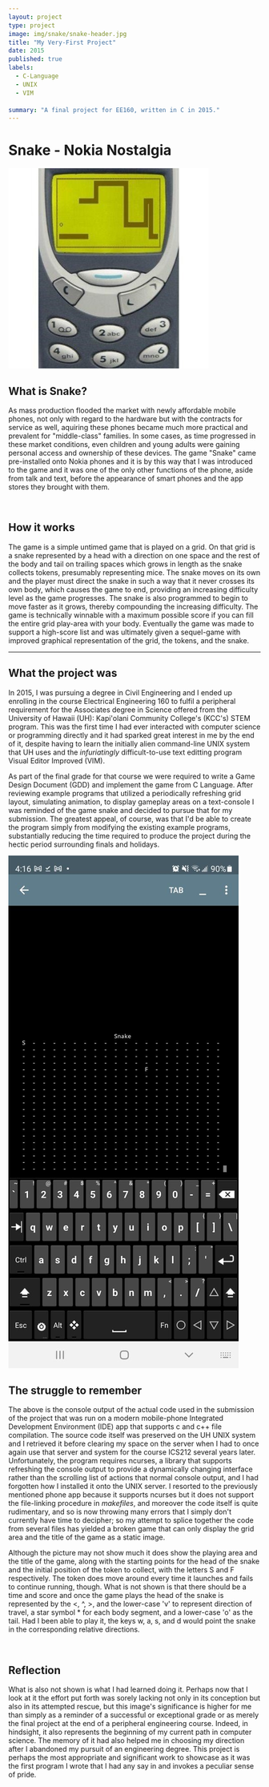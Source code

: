 ```yaml
---
layout: project
type: project
image: img/snake/snake-header.jpg
title: "My Very-First Project"
date: 2015
published: true
labels:
  - C-Language
  - UNIX
  - VIM

summary: "A final project for EE160, written in C in 2015."
---
```


<head>
  <h1>Snake - Nokia Nostalgia</h1>
</head>

<body>
  
  <img class="img-fluid" src="../img/snake/snake-header.jpg">
  
  <br>
  
  <h2>What is Snake?</h2>
  
  <p>As mass production flooded the market with newly affordable mobile phones, not only with regard to the hardware but with the contracts for service as well, aquiring these phones became much more practical and prevalent for "middle-class" families.  In some cases, as time progressed in these market conditions, even children and young adults were gaining personal access and ownership of these devices.  The game "Snake" came pre-installed onto Nokia phones and it is by this way that I was introduced to the game and it was one of the only other functions of the phone, aside from talk and text, before the appearance of smart phones and the app stores they brought with them.</p>
  
  <br>
  
  <h2>How it works</h2>
  
  <p>The game is a simple untimed game that is played on a grid.  On that grid is a snake represented by a head with a direction on one space and the rest of the body and tail on trailing spaces which grows in length as the snake collects tokens, presumably representing mice.  The snake moves on its own and the player must direct the snake in such a way that it never crosses its own body, which causes the game to end, providing an increasing difficulty level as the game progresses.  The snake is also programmed to begin to move faster as it grows, thereby compounding the increasing difficulty.  The game is technically winnable with a maximum possible score if you can fill the entire grid play-area with your body.  Eventually the game was made to support a high-score list and was ultimately given a sequel-game with improved graphical representation of the grid, the tokens, and the snake.</p>
  
  <hr>
  
  <h2>What the project was</h2>
  
  <p>In 2015, I was pursuing a degree in Civil Engineering and I ended up enrolling in the course Electrical Engineering 160 to fulfil a peripheral requirement for the Associates degree in Science offered from the University of Hawaii (UH): Kapi'olani Community College's (KCC's) STEM program.  This was the first time I had ever interacted with computer science or programming directly and it had sparked great interest in me by the end of it, despite having to learn the initially alien command-line UNIX system that UH uses and the <em>infuriatingly</em> difficult-to-use text editting program Visual Editor Improved (VIM).</p>
  
  <p>As part of the final grade for that course we were required to write a Game Design Document (GDD) and implement the game from C Language.  After reviewing example programs that utilized a periodically refreshing grid layout, simulating animation, to display gameplay areas on a text-console I was reminded of the game snake and decided to pursue that for my submission.  The greatest appeal, of course, was that I'd be able to create the program simply from modifying the existing example programs, substantially reducing the time required to produce the project during the hectic period surrounding finals and holidays.</p>
  
  <img class="img-fluid" src="../img/snake/screenshot-snake-game.jpg">
  
  <br>
  
  <h2>The struggle to remember</h2>
  
  <p>The above is the console output of the actual code used in the submission of the project that was run on a modern mobile-phone Integrated Development Environment (IDE) app that supports c and c++ file compilation.  The source code itself was preserved on the UH UNIX system and I retrieved it before clearing my space on the server when I had to once again use that server and system for the course ICS212 several years later.  Unfortunately, the program requires ncurses, a library that supports refreshing the console output to provide a dynamically changing interface rather than the scrolling list of actions that normal console output, and I had forgotten how I installed it onto the UNIX server.  I resorted to the previously mentioned phone app because it supports ncurses but it does not support the file-linking procedure in <em>makefiles</em>, and moreover the code itself is quite rudimentary, and so is now throwing many errors that I simply don't currently have time to decipher; so my attempt to splice together the code from several files has yielded a broken game that can only display the grid area and the title of the game as a static image.</p>
  
  <p>Although the picture may not show much it does show the playing area and the title of the game, along with the starting points for the head of the snake and the initial position of the token to collect, with the letters S and F respectively.  The token does move around every time it launches and fails to continue running, though.  What is not shown is that there should be a time and score and once the game plays the head of the snake is represented by the &lt, ^, &gt, and the lower-case 'v' to represent direction of travel, a star symbol * for each body segment, and a lower-case 'o' as the tail.  Had I been able to play it, the keys w, a, s, and d would point the snake in the corresponding relative directions.</p>
  
  <br>
  
  <h2>Reflection</h2>
  
  <p>What is also not shown is what I had learned doing it.  Perhaps now that I look at it the effort put forth was sorely lacking not only in its conception but also in its attempted rescue, but this image's significance is higher for me than simply as a reminder of a successful or exceptional grade or as merely the final project at the end of a peripheral engineering course.  Indeed, in hindsight, it also represents the beginning of my current path in computer science.  The memory of it had also helped me in choosing my direction after I abandoned my pursuit of an engineering degree.  This project is perhaps the most appropriate and significant work to showcase as it was the first program I wrote that I had any say in and invokes a peculiar sense of pride.</p>
  
</body>
